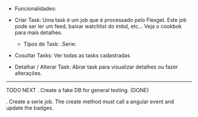 - Funcionalidades:

- Criar Task: Uma task é um job que é processado pelo Flexget. Este job pode ser ler um feed, baixar watchlist do imbd, etc... Veja o cookbok para mais detalhes.
	
	- Tipos de Task:
		.Serie:

- Cosultar Tasks: Ver todas as tasks cadastradas

- Detalhar / Alterar Task: Abrar task para visualizar detalhes ou fazer alterações.

----
TODO NEXT
 . Create a fake DB for general testing. (DONE)

 . Create a serie job.
   The create method must call a angular event and update the badges.